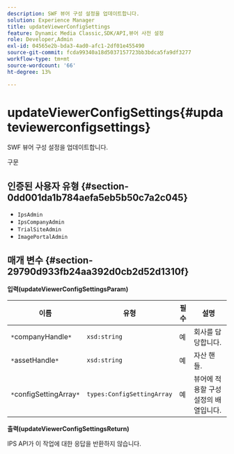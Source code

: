 ```yaml
---
description: SWF 뷰어 구성 설정을 업데이트합니다.
solution: Experience Manager
title: updateViewerConfigSettings
feature: Dynamic Media Classic,SDK/API,뷰어 사전 설정
role: Developer,Admin
exl-id: 04565e2b-bda3-4ad0-afc1-2df01e455490
source-git-commit: fcda99340a18d5037157723bb3bdca5fa9df3277
workflow-type: tm+mt
source-wordcount: '66'
ht-degree: 13%

---
```


# updateViewerConfigSettings{#updateviewerconfigsettings}

SWF 뷰어 구성 설정을 업데이트합니다.

구문

## 인증된 사용자 유형 {#section-0dd001da1b784aefa5eb5b50c7a2c045}

* `IpsAdmin`
* `IpsCompanyAdmin`
* `TrialSiteAdmin`
* `ImagePortalAdmin`

## 매개 변수 {#section-29790d933fb24aa392d0cb2d52d1310f}

**입력(updateViewerConfigSettingsParam)**

| 이름 | 유형 | 필수 | 설명 |
|---|---|---|---|
| `*`companyHandle`*` | `xsd:string` | 예 | 회사를 담당합니다. |
| `*`assetHandle`*` | `xsd:string` | 예 | 자산 핸들. |
| `*`configSettingArray`*` | `types:ConfigSettingArray` | 예 | 뷰어에 적용할 구성 설정의 배열입니다. |

**출력(updateViewerConfigSettingsReturn)**

IPS API가 이 작업에 대한 응답을 반환하지 않습니다.
